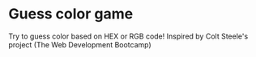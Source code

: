# Guess color game
Try to guess color based on HEX or RGB code! Inspired by Colt Steele's project (The Web Development Bootcamp)
